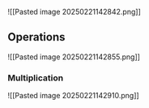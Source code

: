 ![[Pasted image 20250221142842.png]]

## Operations
![[Pasted image 20250221142855.png]]

### Multiplication
![[Pasted image 20250221142910.png]]

